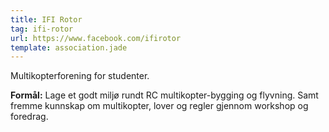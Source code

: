 ```yaml
---
title: IFI Rotor
tag: ifi-rotor
url: https://www.facebook.com/ifirotor
template: association.jade
---
```


Multikopterforening for studenter.

**Formål:** Lage et godt miljø rundt RC multikopter-bygging og flyvning. Samt fremme kunnskap om multikopter, lover og regler gjennom workshop og foredrag.
